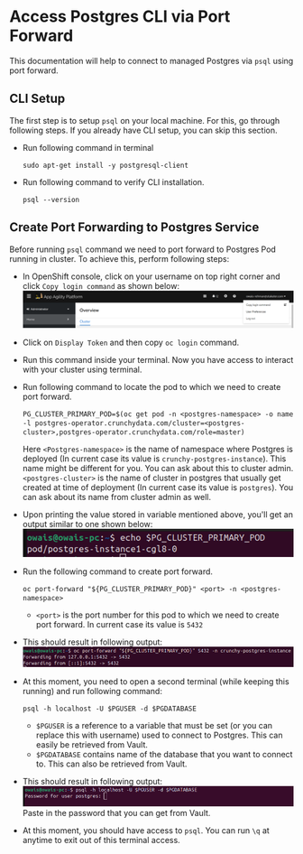 # Access Postgres CLI via Port Forward

This documentation will help to connect to managed Postgres via `psql` using port forward.

## CLI Setup

The first step is to setup `psql` on your local machine. For this, go through following steps. If you already have CLI setup, you can skip this section.

- Run following command in terminal

  ```shell
  sudo apt-get install -y postgresql-client
  ```

- Run following command to verify CLI installation.

  ```shell
  psql --version
  ```

## Create Port Forwarding to Postgres Service

Before running `psql` command we need to port forward to Postgres Pod running in cluster. To achieve this, perform following steps:

- In OpenShift console, click on your username on top right corner and click `Copy login command` as shown below:
  ![`OpenShift Console`](../images/openshift-console.png)
- Click on `Display Token` and then copy `oc login` command.
- Run this command inside your terminal. Now you have access to interact with your cluster using terminal.
- Run following command to locate the pod to which we need to create port forward.

  ```shell
  PG_CLUSTER_PRIMARY_POD=$(oc get pod -n <postgres-namespace> -o name -l postgres-operator.crunchydata.com/cluster=<postgres-cluster>,postgres-operator.crunchydata.com/role=master)
  ```

  Here `<Postgres-namespace>` is the name of namespace where Postgres is deployed (In current case its value is `crunchy-postgres-instance`). This name might be different for you. You can ask about this to cluster admin. `<postgres-cluster>` is the name of cluster in postgres that usually get created at time of deployment (In current case its value is `postgres`). You can ask about its name from cluster admin as well.

- Upon printing the value stored in variable mentioned above, you'll get an output similar to one shown below:
  ![`Postgres Pod Name`](../images/postgres-pod.png)
- Run the following command to create port forward.
  
  ```shell
  oc port-forward "${PG_CLUSTER_PRIMARY_POD}" <port> -n <postgres-namespace>
  ```

    - `<port>` is the port number for this pod to which we need to create port forward. In current case its value is `5432`
- This should result in following output:
  ![`Postgres Port Forward`](../images/postgres-port-forward.png)
- At this moment, you need to open a second terminal (while keeping this running) and run following command:
  
  ```shell
  psql -h localhost -U $PGUSER -d $PGDATABASE
  ```
  
    - `$PGUSER` is a reference to a variable that must be set (or you can replace this with username) used to connect to Postgres. This can easily be retrieved from Vault.
    - `$PGDATABASE` contains name of the database that you want to connect to. This can also be retrieved from Vault.
- This should result in following output:
![`Postgres Password Prompt`](../images/postgres-password-promt.png)
  Paste in the password that you can get from Vault.
- At this moment, you should have access to `psql`. You can run `\q` at anytime to exit out of this terminal access.
